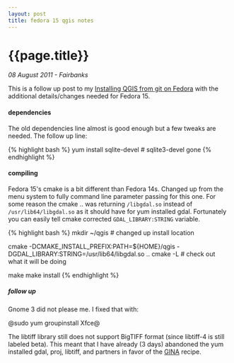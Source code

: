 ```yaml
---
layout: post
title: fedora 15 qgis notes
---
```


# {{page.title}}

_08 August 2011 - Fairbanks_

This is a follow up post to my [Installing QGIS from git on Fedora](/2011/07/21/qgis_from_git.html) with the additional details/changes needed for Fedora 15.

#### dependencies

The old dependencies line almost is good enough but a few tweaks are needed.  The follow up line:

{% highlight bash %}
yum install sqlite-devel # sqlite3-devel gone
{% endhighlight %}

#### compiling

Fedora 15's cmake is a bit different than Fedora 14s.  Changed up from the menu system to fully command line parameter passing for this one.  For some reason the cmake .. was returning `/libgdal.so` instead of `/usr/lib64/libgdal.so` as it should have for yum installed gdal. Fortunately you can easily tell cmake corrected `GDAL_LIBRARY:STRING` variable.

{% highlight bash %}
mkdir ~/qgis # changed up install location

cmake -DCMAKE_INSTALL_PREFIX:PATH=${HOME}/qgis -DGDAL_LIBRARY:STRING=/usr/lib64/libgdal.so ..
cmake -L # check out what it will be doing

make
make install
{% endhighlight %}

##### follow up

Gnome 3 did not please me.  I fixed that with:

@sudo yum groupinstall Xfce@

The libtiff library still does not support BigTIFF format (since libtiff-4 is still labeled beta).  This meant that I have already (3 days) abandoned the yum installed gdal, proj, libtiff, and partners in favor of the [GINA](http://gina.alaska.edu/) recipe.
